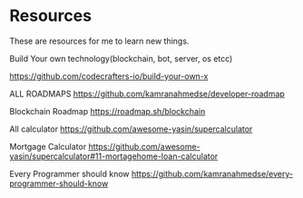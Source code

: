 # Resources
These are resources for me to learn new things.

Build Your own technology(blockchain, bot, server, os etcc)

https://github.com/codecrafters-io/build-your-own-x

ALL ROADMAPS
https://github.com/kamranahmedse/developer-roadmap


Blockchain Roadmap
https://roadmap.sh/blockchain


All calculator
https://github.com/awesome-yasin/supercalculator

Mortgage Calculator
https://github.com/awesome-yasin/supercalculator#11-mortagehome-loan-calculator

Every Programmer should know
https://github.com/kamranahmedse/every-programmer-should-know
